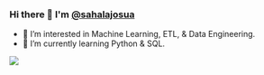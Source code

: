### Hi there 👋 I'm [@sahalajosua](https://www.linkedin.com/in/sahalajosuasinaga/)


- 👀 I’m interested in Machine Learning, ETL, & Data Engineering.
- 🌱 I’m currently learning Python & SQL.





![](https://komarev.com/ghpvc/?username=sahalajosua)



<!--
**sahalajosua/sahalajosua** is a ✨ _special_ ✨ repository because its `README.md` (this file) appears on your GitHub profile.

Here are some ideas to get you started:

- 🔭 I’m currently working on ...
- 🌱 I’m currently learning ...
- 👯 I’m looking to collaborate on ...
- 🤔 I’m looking for help with ...
- 💬 Ask me about ...
- 📫 How to reach me: ...
- 😄 Pronouns: ...
- ⚡ Fun fact: ...
-->
